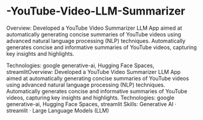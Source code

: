 # -YouTube-Video-LLM-Summarizer
Overview: Developed a YouTube Video
Summarizer LLM App aimed at
automatically generating concise
summaries of YouTube videos using
advanced natural language processing
(NLP) techniques. Automatically
generates concise and informative
summaries of YouTube videos, capturing
key insights and highlights.

Technologies: google generative-ai,
Hugging Face Spaces, streamlitOverview: Developed a YouTube Video Summarizer LLM App aimed at automatically generating concise summaries of YouTube videos using advanced natural language processing (NLP) techniques. Automatically generates concise and informative summaries of YouTube videos, capturing key insights and highlights. Technologies: google generative-ai, Hugging Face Spaces, streamlit
Skills: Generative AI · streamlit · Large Language Models (LLM)
